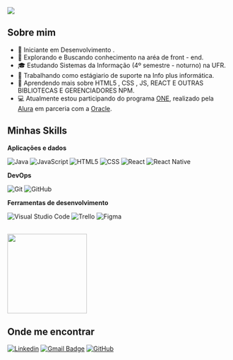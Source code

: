 ![](https://komarev.com/ghpvc/?username=EricAlves01&color=006bed)

## Sobre mim

- 🤯 Iniciante em Desenvolvimento .
- 🤔 Explorando e Buscando conhecimento na aréa de front - end.
- 🎓 Estudando Sistemas da Informação (4º semestre - noturno) na UFR.
- 💼 Trabalhando como estágiario de suporte na Info plus informática.
- 🌱 Aprendendo mais sobre HTML5 , CSS , JS, REACT E OUTRAS BIBLIOTECAS E GERENCIADORES NPM.
- 💻 Atualmente estou participando do programa [ONE](https://www.oracle.com/br/education/oracle-next-education/?source=:ow:o:h:mt:::RC_WWMK210810P00072:LA22_GEN_OC_CO30_M4015_SO037YO01_DO0871_AO01_RO001&intcmp=:ow:o:h:mt:::RC_WWMK210810P00072:LA22_GEN_OC_CO30_M4015_SO037YO01_DO0871_AO01_RO001), realizado pela [Alura](https://www.alura.com.br/?srsltid=AfmBOoov0vdatJTlDC2Ns_dKGDKxfYJ3cwVg1lVgVrWzONJjL_pWBL0w) em parceria com a [Oracle](https://www.oracle.com/br/).

## Minhas Skills

**Aplicações e dados**


![Java](https://img.shields.io/badge/-Java-333333?style=flat&logo=Java&logoColor=007396)
![JavaScript](https://img.shields.io/badge/-JavaScript-333333?style=flat&logo=javascript)
![HTML5](https://img.shields.io/badge/-HTML5-333333?style=flat&logo=HTML5)
![CSS](https://img.shields.io/badge/-CSS-333333?style=flat&logo=CSS3&logoColor=1572B6)
![React](https://img.shields.io/badge/-React-333333?style=flat&logo=react)
![React Native](https://img.shields.io/badge/-React%20Native-333333?style=flat&logo=react)



**DevOps**

![Git](https://img.shields.io/badge/-Git-333333?style=flat&logo=git)
![GitHub](https://img.shields.io/badge/-GitHub-333333?style=flat&logo=github)

**Ferramentas de desenvolvimento**

![Visual Studio Code](https://img.shields.io/badge/-Visual%20Studio%20Code-333333?style=flat&logo=visual-studio-code&logoColor=007ACC)
![Trello](https://img.shields.io/badge/-Trello-333333?style=flat&logo=trello&logoColor=007ACC)
![Figma](https://img.shields.io/badge/-Figma-333333?style=flat&logo=figma&logoColor=007ACC)


<br/>

<a href="https://github.com/EricAlves01" title="Perfil do Eric">
  <img height="180em" src="https://github-readme-stats.vercel.app/api?username=EricAlves01&theme=dracula&show_icons=true" />
</a>

## Onde me encontrar

[![Linkedin](https://img.shields.io/badge/-Linkedin-blue?style=flat-square&logo=Linkedin&logoColor=white&link=linkedin.com/in/eric-vinicius-alves-de-araujo-15571a20b/)](https://linkedin.com/in/eric-vinicius-alves-de-araujo-15571a20b/)
[![Gmail Badge](https://img.shields.io/badge/-Gmail.com-006bed?style=flat-square&logo=Gmail&logoColor=white&link=mailto:ericalves17319@gmail.com)](mailto:ericalves17319@gmail.com)
[![GitHub](https://img.shields.io/github/followers/iuricode?label=follow&style=social)](https://github.com/EricAlves01)
